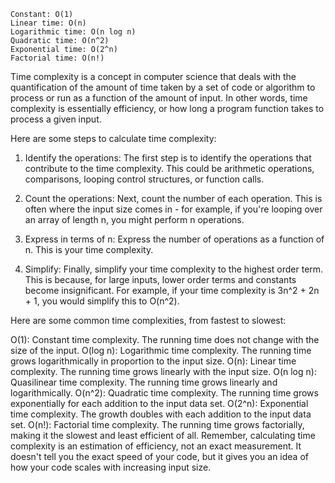 ```
Constant: O(1)
Linear time: O(n)
Logarithmic time: O(n log n)
Quadratic time: O(n^2)
Exponential time: O(2^n)
Factorial time: O(n!)
```

Time complexity is a concept in computer science that deals with the quantification of the 
amount of time taken by a set of code or algorithm to process or run as a function of the 
amount of input. In other words, time complexity is essentially efficiency, or how long a program function takes to process a given input.

Here are some steps to calculate time complexity:

1. Identify the operations: The first step is to identify the operations that contribute to 
the time complexity. This could be arithmetic operations, comparisons, looping control structures, or function calls.

2. Count the operations: Next, count the number of each operation. This is often where the 
input size comes in - for example, if you're looping over an array of length n, you might perform n operations.

3. Express in terms of n: Express the number of operations as a function of n. This is your time complexity.

4. Simplify: Finally, simplify your time complexity to the highest order term. This is because, for large inputs, 
lower order terms and constants become insignificant. For example, if your time complexity is 3n^2 + 2n + 1, you 
would simplify this to O(n^2).

Here are some common time complexities, from fastest to slowest:

O(1): Constant time complexity. The running time does not change with the size of the input.
O(log n): Logarithmic time complexity. The running time grows logarithmically in proportion to the input size.
O(n): Linear time complexity. The running time grows linearly with the input size.
O(n log n): Quasilinear time complexity. The running time grows linearly and logarithmically.
O(n^2): Quadratic time complexity. The running time grows exponentially for each addition to the input data set.
O(2^n): Exponential time complexity. The growth doubles with each addition to the input data set.
O(n!): Factorial time complexity. The running time grows factorially, making it the slowest and least efficient of all.
Remember, calculating time complexity is an estimation of efficiency, not an exact measurement. It doesn't tell you the 
exact speed of your code, but it gives you an idea of how your code scales with increasing input size.

